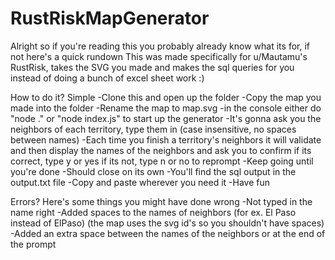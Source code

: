 # RustRiskMapGenerator

Alright so if you're reading this you probably already know what its for, if not here's a quick rundown
This was made specifically for u/Mautamu's RustRisk, takes the SVG you made and makes the sql queries for you instead of doing a bunch of excel sheet work :)

How to do it? Simple
-Clone this and open up the folder
-Copy the map you made into the folder
-Rename the map to map.svg
-in the console either do "node ." or "node index.js" to start up the generator
-It's gonna ask you the neighbors of each territory, type them in (case insensitive, no spaces between names)
-Each time you finish a territory's neighbors it will validate and then display the names of the neighbors and ask you to confirm
  if its correct, type y or yes
  if its not, type n or no to reprompt
-Keep going until you're done
-Should close on its own
-You'll find the sql output in the output.txt file
-Copy and paste wherever you need it
-Have fun

Errors? Here's some things you might have done wrong
-Not typed in the name right
-Added spaces to the names of neighbors (for ex. El Paso instead of ElPaso) (the map uses the svg id's so you shouldn't have spaces)
-Added an extra space between the names of the neighbors or at the end of the prompt
